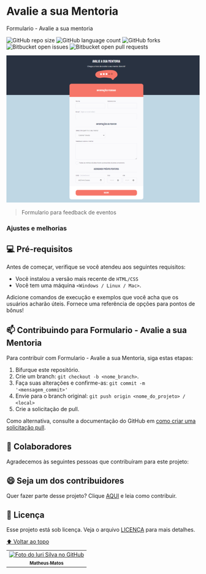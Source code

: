 # Avalie a sua Mentoria
Formulario - Avalie a sua mentoria

![GitHub repo size](https://img.shields.io/github/repo-size/math-matos/Avalie-a-sua-Mentoria?style=for-the-badge)
![GitHub language count](https://img.shields.io/github/languages/count/math-matos/Avalie-a-sua-Mentoria?style=for-the-badge)
![GitHub forks](https://img.shields.io/github/forks/math-matos/Avalie-a-sua-Mentoria?style=for-the-badge)
![Bitbucket open issues](https://img.shields.io/bitbucket/issues/math-matos/Avalie-a-sua-Mentoria?style=for-the-badge)
![Bitbucket open pull requests](https://img.shields.io/bitbucket/pr-raw/math-matos/Avalie-a-sua-Mentoria?style=for-the-badge)

<img src="imgs/wallpaper.png" alt="imagem de um formulario">

> Formulario para feedback de eventos

### Ajustes e melhorias

## 💻 Pré-requisitos

Antes de começar, verifique se você atendeu aos seguintes requisitos:
<!---Estes são apenas requisitos de exemplo. Adicionar, duplicar ou remover conforme necessário--->
* Você instalou a versão mais recente de `HTML/CSS`
* Você tem uma máquina `<Windows / Linux / Mac>`.

Adicione comandos de execução e exemplos que você acha que os usuários acharão úteis. Fornece uma referência de opções para pontos de bônus!

## 📫 Contribuindo para Formulario - Avalie a sua Mentoria
<!---Se o seu README for longo ou se você tiver algum processo ou etapas específicas que deseja que os contribuidores sigam, considere a criação de um arquivo CONTRIBUTING.md separado--->
Para contribuir com Formulario - Avalie a sua Mentoria, siga estas etapas:

1. Bifurque este repositório.
2. Crie um branch: `git checkout -b <nome_branch>`.
3. Faça suas alterações e confirme-as: `git commit -m '<mensagem_commit>'`
4. Envie para o branch original: `git push origin <nome_do_projeto> / <local>`
5. Crie a solicitação de pull.

Como alternativa, consulte a documentação do GitHub em [como criar uma solicitação pull](https://help.github.com/en/github/collaborating-with-issues-and-pull-requests/creating-a-pull-request).

## 🤝 Colaboradores

Agradecemos às seguintes pessoas que contribuíram para este projeto:

<table>
  <tr>
    <td align="center">
      <a href="#">
        <img src="https://cdn.discordapp.com/attachments/988524143400067084/988525559975927848/5e7141d5ff2527819f68b3fb907cb59f.jpg" width="100px;" alt="Foto do Iuri Silva no GitHub"/><br>
        <sub>
          <b>Matheus Matos</b>
        </sub>
      </a>
    </td>

## 😄 Seja um dos contribuidores<br>

Quer fazer parte desse projeto? Clique [AQUI](CONTRIBUTING.md) e leia como contribuir.

## 📝 Licença

Esse projeto está sob licença. Veja o arquivo [LICENÇA](LICENSE.md) para mais detalhes.

[⬆ Voltar ao topo](#nome-do-projeto)<br>
